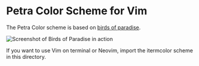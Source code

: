 Petra Color Scheme for Vim
==========================

The Petra Color scheme is based on [birds of paradise](https://github.com/bergantine/Birds-of-Paradise-for-TextMate).

<img src="http://i.imgur.com/L0OHzdl.png" alt="Screenshot of Birds of Paradise in action"/>

If you want to use Vim on terminal or Neovim, import the itermcolor scheme in this directory.
